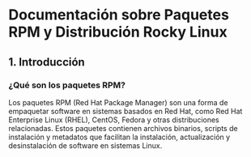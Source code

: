 # Documentación sobre Paquetes RPM y Distribución Rocky Linux

## 1. Introducción

### ¿Qué son los paquetes RPM?

Los paquetes RPM (Red Hat Package Manager) son una forma de empaquetar software en sistemas basados en Red Hat, como Red Hat Enterprise Linux (RHEL), CentOS, Fedora y otras distribuciones relacionadas. Estos paquetes contienen archivos binarios, scripts de instalación y metadatos que facilitan la instalación, actualización y desinstalación de software en sistemas Linux.
